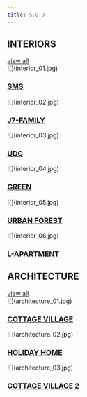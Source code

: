 ```yaml
---
title: S.O.D
---
```


<h2>INTERIORS</h2>
<a href="en/interior">view all</a>
<div class="clearfix"></div>

<div class="home-row">
    <div class="image-50" markdown="1">![](interior_01.jpg)
        <div class="mask"><h3><a href="en/interior/sms"><span>SMS</span></a></h3></div>
    </div>
    <div class="image-50" markdown="1">![](interior_02.jpg)
        <div class="mask"><h3><a href="en/interior/j7-family"><span>J7-FAMILY</span></a></h3></div>
    </div>
</div>
<div class="home-row">
    <div class="image-100" markdown="1">![](interior_03.jpg)
        <div class="mask"><h3><a href="en/interior/udg"><span>UDG</span></a></h3></div>
    </div>
</div>
<div class="home-row">
    <div class="image-50 first" markdown="1">![](interior_04.jpg)
        <div class="mask"><h3><a href="en/interior/green"><span>GREEN</span></a></h3></div>
    </div>
    <div class="image-50 right" markdown="1">![](interior_05.jpg)
        <div class="mask"><h3><a href="en/interior/urban-forest"><span>URBAN FOREST</span></a></h3></div>
    </div>
    <div class="image-50 last" markdown="1">![](interior_06.jpg)
        <div class="mask"><h3><a href="en/interior/l-apartment"><span>L-APARTMENT</span></a></h3></div>
    </div>
</div>

<h2>ARCHITECTURE</h2>
<a href="en/architecture">view all</a>
<div class="clearfix"></div>

<div class="home-row">
    <div class="image-100" markdown="1">![](architecture_01.jpg)
        <div class="mask"><h3><a href="en/architecture/cottage-village"><span>COTTAGE VILLAGE</span></a></h3></div>
    </div>
</div>
<div class="home-row">
    <div class="image-50" markdown="1">![](architecture_02.jpg)
        <div class="mask"><h3><a href="en/architecture/holiday-home"><span>HOLIDAY HOME</span></a></h3></div>
    </div>
    <div class="image-50" markdown="1">![](architecture_03.jpg)
        <div class="mask"><h3><a href="en/architecture/cottage-village-2"><span>COTTAGE VILLAGE 2</span></a></h3></div>
    </div>
</div>